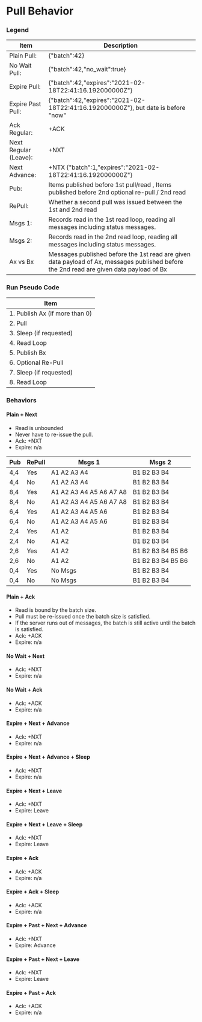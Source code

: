 # Pull Behavior

### Legend

| Item | Description |
| --------------------- | ---------------------------------------------------------------------------------------------------------------------------------------- |
| Plain Pull:           | {"batch":42}                                                                                                                             |
| No Wait Pull:         | {"batch":42,"no\_wait":true}                                                                                                             |
| Expire Pull:          | {"batch":42,"expires":"2021-02-18T22:41:16.192000000Z"}                                                                                  |
| Expire Past Pull:     | {"batch":42,"expires":"2021-02-18T22:41:16.192000000Z"}, but date is before "now"                                                        |
| Ack Regular:          | +ACK                                                                                                                                     |
| Next Regular (Leave): | +NXT                                                                                                                                     |
| Next Advance:         | +NTX {"batch":1,"expires":"2021-02-18T22:41:16.192000000Z"}                                                                              |
| Pub:                  | Items published before 1st pull/read , Items published before 2nd optional re-pull / 2nd read                                            |
| RePull:               | Whether a second pull was issued between the 1st and 2nd read                                                                            |
| Msgs 1:               | Records read in the 1st read loop, reading all messages including status messages.                                                       |
| Msgs 2:               | Records read in the 2nd read loop, reading all messages including status messages.                                                       |
| Ax vs Bx              | Messages published before the 1st read are given data payload of Ax, messages published before the 2nd read are given data payload of Bx |

### Run Pseudo Code

| Item
| ------------------------------- |
| 1\. Publish Ax (if more than 0) |
| 2\. Pull                        |
| 3\. Sleep (if requested)        |
| 4\. Read Loop                   |
| 5\. Publish Bx                  |
| 6\. Optional Re-Pull            |
| 7\. Sleep (if requested)        |
| 8\. Read Loop                   |

### Behaviors

#### Plain + Next

* Read is unbounded
* Never have to re-issue the pull.
* Ack: +NXT
* Expire: n/a

| Pub | RePull | Msgs 1                  | Msgs 2            |
| --- | ------ | ----------------------- | ----------------- |
| 4,4 | Yes    | A1 A2 A3 A4             | B1 B2 B3 B4       |
| 4,4 | No     | A1 A2 A3 A4             | B1 B2 B3 B4       |
| 8,4 | Yes    | A1 A2 A3 A4 A5 A6 A7 A8 | B1 B2 B3 B4       |
| 8,4 | No     | A1 A2 A3 A4 A5 A6 A7 A8 | B1 B2 B3 B4       |
| 6,4 | Yes    | A1 A2 A3 A4 A5 A6       | B1 B2 B3 B4       |
| 6,4 | No     | A1 A2 A3 A4 A5 A6       | B1 B2 B3 B4       |
| 2,4 | Yes    | A1 A2                   | B1 B2 B3 B4       |
| 2,4 | No     | A1 A2                   | B1 B2 B3 B4       |
| 2,6 | Yes    | A1 A2                   | B1 B2 B3 B4 B5 B6 |
| 2,6 | No     | A1 A2                   | B1 B2 B3 B4 B5 B6 |
| 0,4 | Yes    | No Msgs                 | B1 B2 B3 B4       |
| 0,4 | No     | No Msgs                 | B1 B2 B3 B4       |

#### Plain + Ack

* Read is bound by the batch size.
* Pull must be re-issued once the batch size is satisfied.
* If the server runs out of messages, the batch is still active until the batch is satisfied.
* Ack: +ACK
* Expire: n/a

#### No Wait + Next

* Ack: +NXT
* Expire: n/a

#### No Wait + Ack
* Ack: +ACK
* Expire: n/a

#### Expire + Next + Advance

* Ack: +NXT
* Expire: n/a

#### Expire + Next + Advance + Sleep

* Ack: +NXT
* Expire: n/a


#### Expire + Next + Leave

* Ack: +NXT
* Expire: Leave

#### Expire + Next + Leave + Sleep

* Ack: +NXT
* Expire: Leave

#### Expire + Ack
* Ack: +ACK
* Expire: n/a

#### Expire + Ack + Sleep
* Ack: +ACK
* Expire: n/a

#### Expire + Past + Next + Advance

* Ack: +NXT
* Expire: Advance

#### Expire + Past + Next + Leave

* Ack: +NXT
* Expire: Leave

#### Expire + Past + Ack

* Ack: +ACK
* Expire: n/a

